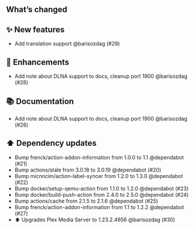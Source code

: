 ## What’s changed

## ✨ New features

- Add translation support @barisozdag (#29)

## 🚀 Enhancements

- Add note about DLNA support to docs, cleanup port 1900 @barisozdag (#28)

## 📚 Documentation

- Add note about DLNA support to docs, cleanup port 1900 @barisozdag (#28)

## ⬆️ Dependency updates

- Bump frenck/action-addon-information from 1.0.0 to 1.1 @dependabot (#21)
- Bump actions/stale from 3.0.18 to 3.0.19 @dependabot (#20)
- Bump micnncim/action-label-syncer from 1.2.0 to 1.3.0 @dependabot (#22)
- Bump docker/setup-qemu-action from 1.1.0 to 1.2.0 @dependabot (#23)
- Bump docker/build-push-action from 2.4.0 to 2.5.0 @dependabot (#24)
- Bump actions/cache from 2.1.5 to 2.1.6 @dependabot (#25)
- Bump frenck/action-addon-information from 1.1 to 1.2.2 @dependabot (#27)
- ⬆️ Upgrades Plex Media Server to 1.23.2.4656 @barisozdag (#30)
